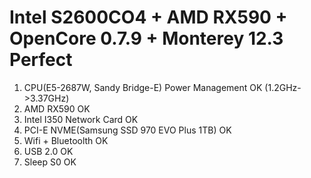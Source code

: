 # Intel S2600CO4 + AMD RX590 + OpenCore 0.7.9 + Monterey 12.3 Perfect

1. CPU(E5-2687W, Sandy Bridge-E) Power Management OK (1.2GHz->3.37GHz)
2. AMD RX590 OK
3. Intel I350 Network Card OK
4. PCI-E NVME(Samsung SSD 970 EVO Plus 1TB) OK
5. Wifi + Bluetoolth OK
6. USB 2.0 OK
7. Sleep S0 OK
